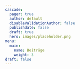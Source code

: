 ```yaml
---
cascade:
  pager: true
  author: default
  disableValidationAuthor: false
  publishdate: false
  draft: true
  hero: images/placeholder.png
menu:
  main:
    name: Beiträge
    weight: 3
draft: false
---
```

